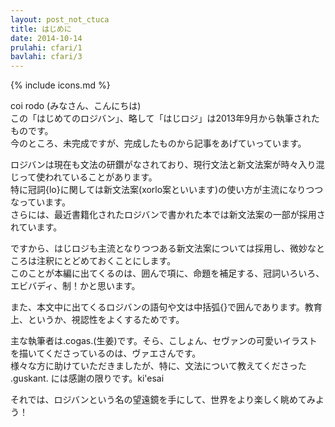 ```yaml
---
layout: post_not_ctuca
title: はじめに
date: 2014-10-14
prulahi: cfari/1
bavlahi: cfari/3
---
```

{% include icons.md %}

coi rodo (みなさん、こんにちは)  
この「はじめてのロジバン」、略して「はじロジ」は2013年9月から執筆されたものです。  
今のところ、未完成ですが、完成したものから記事をあげていっています。

ロジバンは現在も文法の研鑽がなされており、現行文法と新文法案が時々入り混じって使われていることがあります。  
特に冠詞{lo}に関しては新文法案(xorlo案といいます)の使い方が主流になりつつなっています。  
さらには、最近書籍化されたロジバンで書かれた本では新文法案の一部が採用されています。  

ですから、はじロジも主流となりつつある新文法案については採用し、微妙なところは注釈にとどめておくことにします。  
このことが本編に出てくるのは、囲んで項に、命題を補足する、冠詞いろいろ、エビバディ、制！かと思います。  

また、本文中に出てくるロジバンの語句や文は中括弧{}で囲んであります。教育上、というか、視認性をよくするためです。  

主な執筆者は.cogas.(生姜)です。そら、こしょん、セヴァンの可愛いイラストを描いてくださっているのは、ヴァエさんです。  
様々な方に助けていただきましたが、特に、文法について教えてくださった .guskant. には感謝の限りです。ki'esai  

それでは、ロジバンという名の望遠鏡を手にして、世界をより楽しく眺めてみよう！
